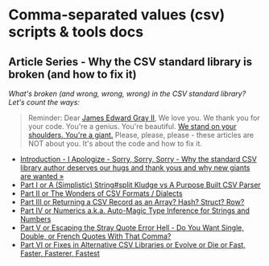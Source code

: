 # Comma-separated values (csv) scripts & tools docs



## Article Series - Why the CSV standard library is broken (and how to fix it)

_What's broken (and wrong, wrong, wrong) in the CSV standard library? Let's count the ways:_


> Reminder:  Dear [James Edward Gray II](https://twitter.com/JEG2), We love you. We thank you for your code.
> You're a genius. You're beautiful. [We stand on your shoulders. You're a giant.](https://en.wikipedia.org/wiki/Standing_on_the_shoulders_of_giants)
> Please, please, please - these articles are NOT about you.
> It's about the code and how to fix it.


- [Introduction - I Apologize - Sorry, Sorry, Sorry - Why the standard CSV library author deserves our hugs and thank yous and why new giants are wanted »](sorry-sorry-sorry.md)
- [Part I or A (Simplistic) String#split Kludge vs A Purpose Built CSV Parser](why-the-csv-stdlib-is-broken.md)
- [Part II or The Wonders of CSV Formats / Dialects](csv-formats.md)
- [Part III or Returning a CSV Record as an Array? Hash? Struct? Row?](csv-array-hash-struct.md)
- [Part IV or Numerics a.k.a. Auto-Magic Type Inference for Strings and Numbers](csv-numerics.md)
- [Part V or Escaping the Stray Quote Error Hell - Do You Want Single, Double, or French Quotes With That Comma?](csv-quotes.md)
- [Part VI or Fixes in Alternative CSV Libraries or Evolve or Die or Fast, Faster, Fasterer, Fastest](csv-libraries.md)
